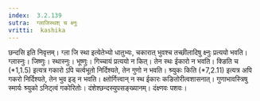 ```yaml
---
index:  3.2.139
sutra:  ग्लाजिस्थश् च क्ष्नुः
vritti:  kashika 
---
```


छन्दसि इति निवृत्तम्। ग्ला जि स्था इत्येतेभ्यो धातुभ्यः, चकारात् भुवश्च तच्छीलादिषु क्ष्नुः प्रत्ययो भवति। ग्लास्नुः। जिष्णुः। स्थास्नुः। भूष्णुः। गिच्चायं प्रत्ययो न कित्। तेन स्थः ईकारो न भवति। क्ङिति च (*1,1.5) इत्यत्र गकारो ऽपि चर्त्वभूतो निर्दिश्यते, तेन गुणो न भवति। श्र्युकः किति (*7,2.11) इत्यत्र अपि गकरो निर्दिश्यते, तेन भुव इड् न भवति। क्ष्तोर्गित्त्वान् न स्थ ईकारः कङितोरीत्वशासनात्। गुणाभावस्त्रिषु स्मार्यः श्र्युको ऽनिट्त्वं गकोरितोः। दंशेश्छन्दस्युपसङ्ख्यानम्। दंक्ष्णवः पशवः।

